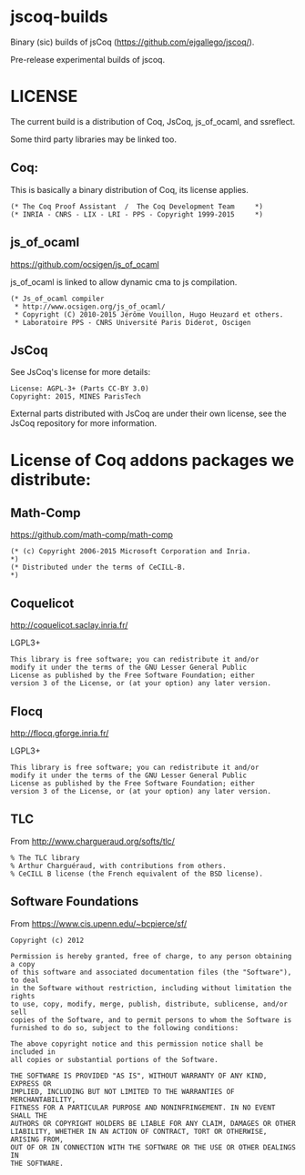 # jscoq-builds

Binary (sic) builds of jsCoq (https://github.com/ejgallego/jscoq/).

Pre-release experimental builds of jscoq.

# LICENSE

The current build is a distribution of Coq, JsCoq, js_of_ocaml, and ssreflect.

Some third party libraries may be linked too.

## Coq:

This is basically a binary distribution of Coq, its license applies.

````
(* The Coq Proof Assistant  /  The Coq Development Team     *)
(* INRIA - CNRS - LIX - LRI - PPS - Copyright 1999-2015     *)
````

## js_of_ocaml

https://github.com/ocsigen/js_of_ocaml

js_of_ocaml is linked to allow dynamic cma to js compilation.

````
(* Js_of_ocaml compiler
 * http://www.ocsigen.org/js_of_ocaml/
 * Copyright (C) 2010-2015 Jérôme Vouillon, Hugo Heuzard et others.
 * Laboratoire PPS - CNRS Université Paris Diderot, Oscigen
````

## JsCoq

See JsCoq's license for more details:

````
License: AGPL-3+ (Parts CC-BY 3.0)
Copyright: 2015, MINES ParisTech
````

External parts distributed with JsCoq are under their own license, see
the JsCoq repository for more information.

# License of Coq addons packages we distribute:

## Math-Comp

https://github.com/math-comp/math-comp

````
(* (c) Copyright 2006-2015 Microsoft Corporation and Inria.                  *)
(* Distributed under the terms of CeCILL-B.                                  *)
````

## Coquelicot

http://coquelicot.saclay.inria.fr/

LGPL3+

````
This library is free software; you can redistribute it and/or
modify it under the terms of the GNU Lesser General Public
License as published by the Free Software Foundation; either
version 3 of the License, or (at your option) any later version.
````

## Flocq

http://flocq.gforge.inria.fr/

LGPL3+

````
This library is free software; you can redistribute it and/or
modify it under the terms of the GNU Lesser General Public
License as published by the Free Software Foundation; either
version 3 of the License, or (at your option) any later version.
````

## TLC

From http://www.chargueraud.org/softs/tlc/

````
% The TLC library
% Arthur Charguéraud, with contributions from others.
% CeCILL B license (the French equivalent of the BSD license).
````

## Software Foundations

From https://www.cis.upenn.edu/~bcpierce/sf/

````
Copyright (c) 2012

Permission is hereby granted, free of charge, to any person obtaining a copy
of this software and associated documentation files (the "Software"), to deal
in the Software without restriction, including without limitation the rights
to use, copy, modify, merge, publish, distribute, sublicense, and/or sell
copies of the Software, and to permit persons to whom the Software is
furnished to do so, subject to the following conditions:

The above copyright notice and this permission notice shall be included in
all copies or substantial portions of the Software.

THE SOFTWARE IS PROVIDED "AS IS", WITHOUT WARRANTY OF ANY KIND, EXPRESS OR
IMPLIED, INCLUDING BUT NOT LIMITED TO THE WARRANTIES OF MERCHANTABILITY,
FITNESS FOR A PARTICULAR PURPOSE AND NONINFRINGEMENT. IN NO EVENT SHALL THE
AUTHORS OR COPYRIGHT HOLDERS BE LIABLE FOR ANY CLAIM, DAMAGES OR OTHER
LIABILITY, WHETHER IN AN ACTION OF CONTRACT, TORT OR OTHERWISE, ARISING FROM,
OUT OF OR IN CONNECTION WITH THE SOFTWARE OR THE USE OR OTHER DEALINGS IN
THE SOFTWARE.
````
